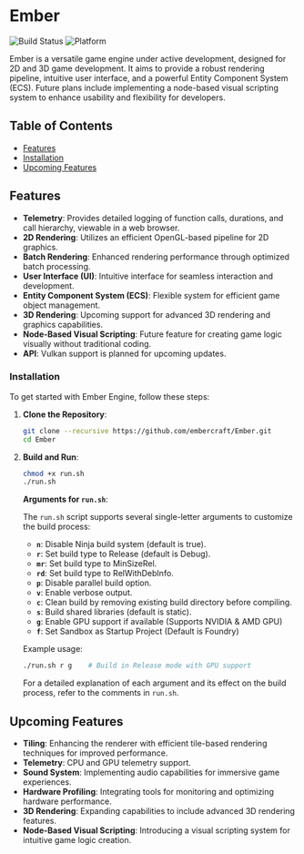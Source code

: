 # Ember

![Build Status](https://img.shields.io/badge/build-passing-brightgreen)
![Platform](https://img.shields.io/badge/platform-linux-lightgrey)

Ember is a versatile game engine under active development, designed for 2D and 3D game development. It aims to provide a robust rendering pipeline, intuitive user interface, and a powerful Entity Component System (ECS). Future plans include implementing a node-based visual scripting system to enhance usability and flexibility for developers.

## Table of Contents

- [Features](#features)
- [Installation](#installation)
- [Upcoming Features](#upcoming-features)

## Features

- **Telemetry**: Provides detailed logging of function calls, durations, and call hierarchy, viewable in a web browser.
- **2D Rendering**: Utilizes an efficient OpenGL-based pipeline for 2D graphics.
- **Batch Rendering**: Enhanced rendering performance through optimized batch processing.
- **User Interface (UI)**: Intuitive interface for seamless interaction and development.
- **Entity Component System (ECS)**: Flexible system for efficient game object management.
- **3D Rendering**: Upcoming support for advanced 3D rendering and graphics capabilities.
- **Node-Based Visual Scripting**: Future feature for creating game logic visually without traditional coding.
- **API**: Vulkan support is planned for upcoming updates.

### Installation

To get started with Ember Engine, follow these steps:

1. **Clone the Repository**:
    ```bash
    git clone --recursive https://github.com/embercraft/Ember.git
    cd Ember
    ```

2. **Build and Run**:
    ```bash
    chmod +x run.sh
    ./run.sh
    ```

   **Arguments for `run.sh`**:

   The `run.sh` script supports several single-letter arguments to customize the build process:

   - **`n`**: Disable Ninja build system (default is true).
   - **`r`**: Set build type to Release (default is Debug).
   - **`mr`**: Set build type to MinSizeRel.
   - **`rd`**: Set build type to RelWithDebInfo.
   - **`p`**: Disable parallel build option.
   - **`v`**: Enable verbose output.
   - **`c`**: Clean build by removing existing build directory before compiling.
   - **`s`**: Build shared libraries (default is static).
   - **`g`**: Enable GPU support if available (Supports NVIDIA & AMD GPU)
   - **`f`**: Set Sandbox as Startup Project (Default is Foundry)

   Example usage:
   
   ```bash
   ./run.sh r g    # Build in Release mode with GPU support
   ```

   For a detailed explanation of each argument and its effect on the build process, refer to the comments in `run.sh`.

## Upcoming Features

- **Tiling**: Enhancing the renderer with efficient tile-based rendering techniques for improved performance.
- **Telemetry**: CPU and GPU telemetry support.
- **Sound System**: Implementing audio capabilities for immersive game experiences.
- **Hardware Profiling**: Integrating tools for monitoring and optimizing hardware performance.
- **3D Rendering**: Expanding capabilities to include advanced 3D rendering features.
- **Node-Based Visual Scripting**: Introducing a visual scripting system for intuitive game logic creation.
